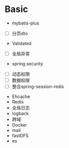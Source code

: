 # Basic
* mybatis-plus
- [ ] 分页dto
* Validated
- [ ] 全局异常
* spring security
- [ ] 动态权限
- [ ] 数据权限
- [ ] 整合spring-session-redis
* Ehcache
* Redis
* 全局日志
* logback
* 跨域
* Docker
* mail
* fastDFS
* es
